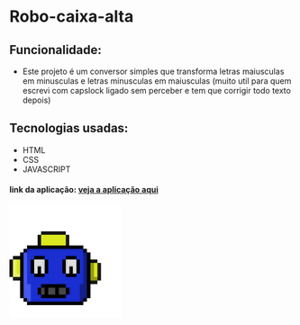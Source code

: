 # Robo-caixa-alta 
## Funcionalidade:

* Este projeto é um conversor simples que transforma letras maiusculas em minusculas e letras minusculas em maiusculas (muito util para quem escrevi com capslock ligado sem perceber e tem que corrigir todo texto depois)

## Tecnologias usadas:

* HTML
* CSS
* JAVASCRIPT

#### link da aplicação: [veja a aplicação aqui](https://kind-hamilton-68756d.netlify.app/)

<img src="https://github.com/bruno34154/Robo-caixa-alta/blob/master/img/robo.gif" alt="robo" width="200px" height="200px" />

